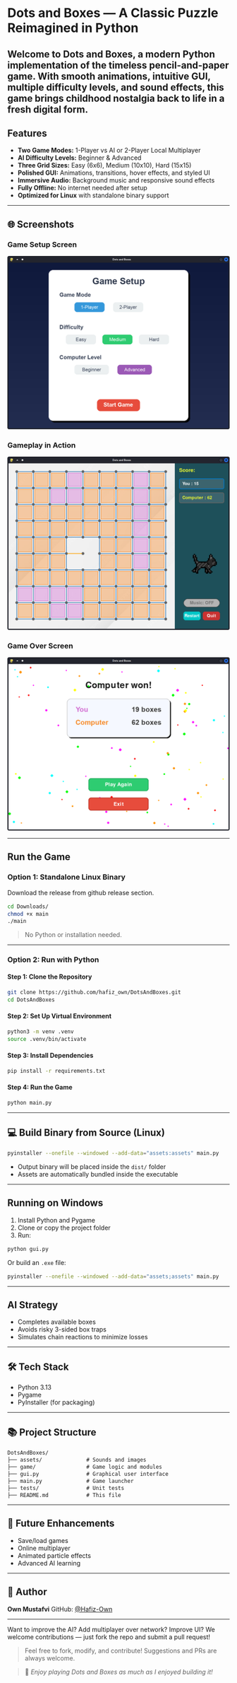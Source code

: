 # Dots and Boxes — A Classic Puzzle Reimagined in Python

Welcome to **Dots and Boxes**, a modern Python implementation of the timeless pencil-and-paper game. With smooth animations, intuitive GUI, multiple difficulty levels, and sound effects, this game brings childhood nostalgia back to life in a fresh digital form. 
---

##  Features

*  **Two Game Modes:** 1-Player vs AI or 2-Player Local Multiplayer
*  **AI Difficulty Levels:** Beginner & Advanced
*  **Three Grid Sizes:** Easy (6x6), Medium (10x10), Hard (15x15)
*  **Polished GUI:** Animations, transitions, hover effects, and styled UI
*  **Immersive Audio:** Background music and responsive sound effects
*  **Fully Offline:** No internet needed after setup
*  **Optimized for Linux** with standalone binary support

---

## 🌐 Screenshots

### Game Setup Screen

![Setup Screen](screenshots/setupscreen.png)

### Gameplay in Action

![Gameplay](screenshots/gameplay.png)

### Game Over Screen

![Game Over](screenshots/gameover.png)

---

##  Run the Game

### Option 1: Standalone Linux Binary

Download the release from github release section.
```bash
cd Downloads/
chmod +x main
./main
```

>  No Python or installation needed.

---

### Option 2: Run with Python

#### Step 1: Clone the Repository

```bash
git clone https://github.com/hafiz_own/DotsAndBoxes.git
cd DotsAndBoxes
```

#### Step 2: Set Up Virtual Environment

```bash
python3 -m venv .venv
source .venv/bin/activate
```

#### Step 3: Install Dependencies

```bash
pip install -r requirements.txt
```

#### Step 4: Run the Game

```bash
python main.py
```

---

## 💻 Build Binary from Source (Linux)

```bash
pyinstaller --onefile --windowed --add-data="assets:assets" main.py
```

* Output binary will be placed inside the `dist/` folder
* Assets are automatically bundled inside the executable

---

##  Running on Windows

1. Install Python and Pygame
2. Clone or copy the project folder
3. Run:

```bash
python gui.py
```

Or build an `.exe` file:

```bash
pyinstaller --onefile --windowed --add-data="assets;assets" main.py
```

---

##  AI Strategy

*  Completes available boxes
*  Avoids risky 3-sided box traps
*  Simulates chain reactions to minimize losses

---

## 🛠️ Tech Stack

* Python 3.13
* Pygame
* PyInstaller (for packaging)

---

## 📚 Project Structure

```
DotsAndBoxes/
├── assets/              # Sounds and images
├── game/                # Game logic and modules
├── gui.py               # Graphical user interface
├── main.py              # Game launcher
├── tests/               # Unit tests
├── README.md            # This file
```

---

## 🚚 Future Enhancements

* Save/load games
* Online multiplayer
* Animated particle effects
* Advanced AI learning

---

## 🙋 Author

**Own Mustafvi**
GitHub: [@Hafiz-Own](https://github.com/hafiz-own)

---
Want to improve the AI? Add multiplayer over network? Improve UI?
We welcome contributions — just fork the repo and submit a pull request!

> Feel free to fork, modify, and contribute! Suggestions and PRs are always welcome.

> 🚀 *Enjoy playing Dots and Boxes as much as I enjoyed building it!*
